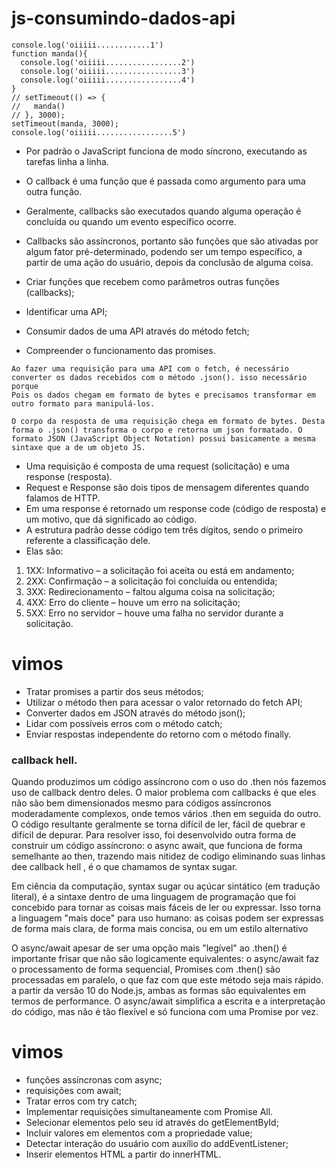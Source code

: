 # js-consumindo-dados-api
```
console.log('oiiiii............1')
function manda(){
  console.log('oiiiii.................2')
  console.log('oiiiii.................3')
  console.log('oiiiii.................4')
}
// setTimeout(() => {
//   manda()
// }, 3000);
setTimeout(manda, 3000);
console.log('oiiiii.................5')
```

- Por padrão o JavaScript funciona de modo síncrono, executando as tarefas linha a linha.
- O callback é uma função que é passada como argumento para uma outra função.
- Geralmente, callbacks são executados quando alguma operação é concluída ou quando um evento específico ocorre.
- Callbacks são assíncronos, portanto são funções que são ativadas por algum fator pré-determinado, podendo ser um tempo específico, a partir de uma ação do usuário, depois da conclusão de alguma coisa.


- Criar funções que recebem como parâmetros outras funções (callbacks);
- Identificar uma API;
- Consumir dados de uma API através do método fetch;
- Compreender o funcionamento das promises.

```
Ao fazer uma requisição para uma API com o fetch, é necessário converter os dados recebidos com o método .json(). isso necessário porque
Pois os dados chegam em formato de bytes e precisamos transformar em outro formato para manipulá-los.

O corpo da resposta de uma requisição chega em formato de bytes. Desta forma o .json() transforma o corpo e retorna um json formatado. O formato JSON (JavaScript Object Notation) possui basicamente a mesma sintaxe que a de um objeto JS.
```

- Uma requisição é composta de uma request (solicitação) e uma response (resposta).
- Request e Response são dois tipos de mensagem diferentes quando falamos de HTTP.
- Em uma response é retornado um response code (código de resposta) e um motivo, que dá significado ao código.
-  A estrutura padrão desse código tem três dígitos, sendo o primeiro referente a classificação dele.
-   Elas são:

1. 1XX: Informativo – a solicitação foi aceita ou está em andamento;
2. 2XX: Confirmação – a solicitação foi concluída ou entendida;
3. 3XX: Redirecionamento – faltou alguma coisa na solicitação;
4. 4XX: Erro do cliente – houve um erro na solicitação;
5. 5XX: Erro no servidor – houve uma falha no servidor durante a solicitação.

# vimos
- Tratar promises a partir dos seus métodos;
- Utilizar o método then para acessar o valor retornado do fetch API;
- Converter dados em JSON através do método json();
- Lidar com possíveis erros com o método catch;
- Enviar respostas independente do retorno com o método finally.


### callback hell.
 Quando produzimos um código assíncrono com o uso do .then nós fazemos uso de callback dentro deles.
 O maior problema com callbacks é que eles não são bem dimensionados mesmo para códigos assíncronos moderadamente complexos, onde temos vários .then em seguida do outro. O código resultante geralmente se torna difícil de ler, fácil de quebrar e difícil de depurar.
 Para resolver isso, foi desenvolvido outra forma de construir um código assíncrono: o async await, que funciona de forma semelhante ao then, trazendo mais nitidez de codigo eliminando suas linhas dee callback hell ,   é o que chamamos de syntax sugar.

 Em ciência da computação, syntax sugar ou açúcar sintático (em tradução literal), é a sintaxe dentro de uma linguagem de programação que foi concebido para tornar as coisas mais fáceis de ler ou expressar. Isso torna a linguagem "mais doce" para uso humano: as coisas podem ser expressas de forma mais clara, de forma mais concisa, ou em um estilo alternativo

 O async/await apesar de ser uma opção mais "legível" ao .then() é importante frisar que não são logicamente equivalentes:
 o async/await faz o processamento de forma sequencial, Promises com .then() são processadas em paralelo, o que faz com que este método seja mais rápido.
 a partir da versão 10 do Node.js, ambas as formas são equivalentes em termos de performance.
 O async/await simplifica a escrita e a interpretação do código, mas não é tão flexível e só funciona com uma Promise por vez.
# vimos
- funções assíncronas com async;
- requisições com await;
- Tratar erros com try catch;
- Implementar requisições simultaneamente com Promise All.
- Selecionar elementos pelo seu id através do getElementById;
- Incluir valores em elementos com a propriedade value;
- Detectar interação do usuário com auxílio do addEventListener;
- Inserir elementos HTML a partir do innerHTML.

